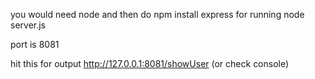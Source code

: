you would need node and then do npm install express
for running node server.js

port is 8081

hit this for output http://127.0.0.1:8081/showUser
(or check console)
